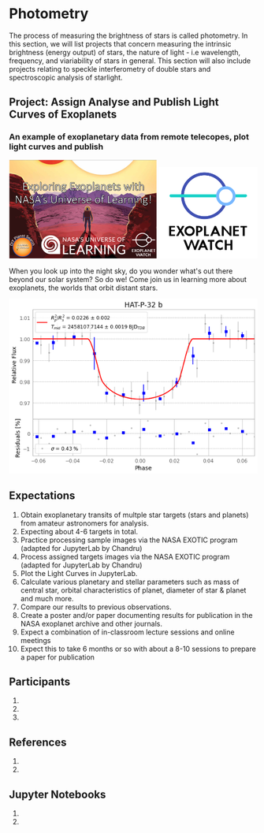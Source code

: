 # Photometry
The process of measuring the  brightness of stars is called photometry.  In this section, we will list projects that concern measuring the intrinsic brightness (energy output) of stars, the nature of light - i.e wavelength, frequency, and viariability of stars in general.  This section will also include projects relating to speckle interferometry of double stars and spectroscopic analysis of starlight.

## Project: Assign Analyse and Publish Light Curves of Exoplanets
### An example of exoplanetary data from remote telecopes, plot light curves and publish
<img src="exoplanetwatch.png" width=300px />
<img src="epw.png" width=200px />

When you look up into the night sky, do you wonder what's out there beyond our solar system? So do we! Come join us in learning more about exoplanets, the worlds that orbit distant stars.

<img src="FinalLightCurve_HAT-P-32 b_2017-12-19.png" width=700px />

## Expectations
1. Obtain exoplanetary transits of multple star targets (stars and planets) from amateur astronomers for analysis. 
1. Expecting about 4-6 targets in total.
1. Practice processing sample images via the NASA EXOTIC program (adapted for JupyterLab by Chandru)
1. Process assigned targets images via the NASA EXOTIC program (adapted for JupyterLab by Chandru)
1. Plot the Light Curves in JupyterLab.
1. Calculate various planetary and stellar parameters such as mass of central star, orbital characteristics of planet, diameter of star & planet and much more.
1. Compare our results to previous observations.
1. Create a poster and/or paper documenting results for publication in the NASA exoplanet archive and other journals.
1. Expect a combination of in-classroom lecture sessions and online meetings
1. Expect this to take 6 months or so with about a 8-10 sessions to prepare a paper for publication

## Participants
1. 
1. 
1. 

## References
1. 
1. 

## Jupyter Notebooks
1. 
1. 

